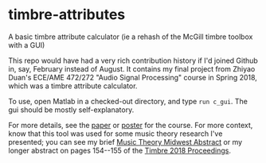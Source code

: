 # timbre-attributes
A basic timbre attribute calculator (ie a rehash of the McGill timbre toolbox with a GUI)

This repo would have had a very rich contribution history if I'd joined Github in, say, February instead of August. It contains my final project from Zhiyao Duan's ECE/AME 472/272 "Audio Signal Processing" course in Spring 2018, which was a timbre attribute calculator.

To use, open Matlab in a checked-out directory, and type `run c_gui`. The gui should be mostly self-explanatory.

For more details, see the [paper](http://www2.ece.rochester.edu/~zduan/teaching/ece472/projects/2018/Noah_Kahrs_FinalReport.pdf) or [poster](http://www2.ece.rochester.edu/~zduan/teaching/ece472/projects/2018/Noah_Kahrs_Poster.pdf) for the course. For more context, know that this tool was used for some music theory research I've presented; you can see my brief [Music Theory Midwest Abstract](https://mtmw.org/index.php/conferences/abstracts?id=828) or my longer abstract on pages 154--155 of the [Timbre 2018 Proceedings](https://www.mcgill.ca/timbre2018/files/timbre2018/timbre2018_proceedings.pdf).